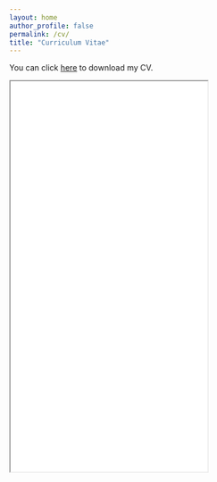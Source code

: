 ```yaml
---
layout: home
author_profile: false
permalink: /cv/
title: "Curriculum Vitae"
---
```

You can click <a href="/files/cv.pdf" download>here</a> to download my CV.

<iframe src="/files/CV_LetingZhang202011.pdf" width="70%" height="700"> This browser does not support PDFs. Please download the PDF to view it: Download PDF </iframe>